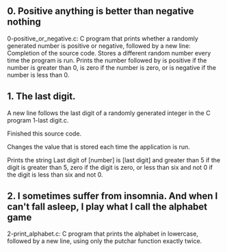 ## 0. Positive anything is better than negative nothing
 0-positive_or_negative.c: C program that prints whether a randomly generated number is positive or negative, followed by a new line:
 Completion of the source code.
 Stores a different random number every time the program is run.
 Prints the number followed by is positive if the number is greater than 0, is zero if the number is zero, or is negative if the number is less than 0.


##  1. The last digit.


A new line follows the last digit of a randomly generated integer in the C program 1-last digit.c.

Finished this source code.

Changes the value that is stored each time the application is run.

Prints the string Last digit of [number] is [last digit] and greater than 5 if the digit is greater than 5, zero if the digit is zero, or less than six and not 0 if the digit is less than six and not 0. 

## 2. I sometimes suffer from insomnia. And when I can't fall asleep, I play what I call the alphabet game
  2-print_alphabet.c: C program that prints the alphabet in lowercase, followed by a new line, using only the putchar function exactly twice.


